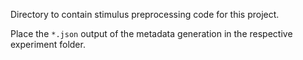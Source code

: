 Directory to contain stimulus preprocessing code for this project.

Place the `*.json` output of the metadata generation in the respective experiment folder.
